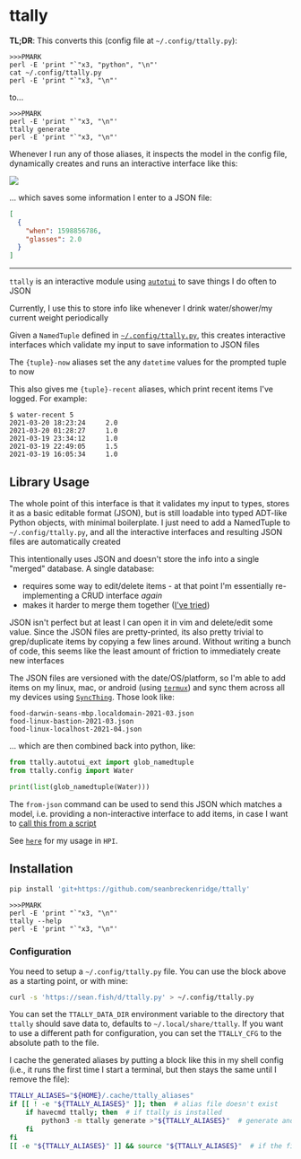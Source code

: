 # ttally

**TL;DR**: This converts this (config file at `~/.config/ttally.py`):

```
>>>PMARK
perl -E 'print "`"x3, "python", "\n"'
cat ~/.config/ttally.py
perl -E 'print "`"x3, "\n"'
```

to...

```
>>>PMARK
perl -E 'print "`"x3, "\n"'
ttally generate
perl -E 'print "`"x3, "\n"'
```

Whenever I run any of those aliases, it inspects the model in the config file, dynamically creates and runs an interactive interface like this:

<img src="https://raw.githubusercontent.com/seanbreckenridge/autotui/master/.assets/builtin_demo.gif">

... which saves some information I enter to a JSON file:

```json
[
  {
    "when": 1598856786,
    "glasses": 2.0
  }
]
```

---

`ttally` is an interactive module using [`autotui`](https://github.com/seanbreckenridge/autotui) to save things I do often to JSON

Currently, I use this to store info like whenever I drink water/shower/my current weight periodically

Given a `NamedTuple` defined in [`~/.config/ttally.py`](https://sean.fish/d/ttally.py), this creates interactive interfaces which validate my input to save information to JSON files

The `{tuple}-now` aliases set the any `datetime` values for the prompted tuple to now

This also gives me `{tuple}-recent` aliases, which print recent items I've logged. For example:

```
$ water-recent 5
2021-03-20 18:23:24     2.0
2021-03-20 01:28:27     1.0
2021-03-19 23:34:12     1.0
2021-03-19 22:49:05     1.5
2021-03-19 16:05:34     1.0
```

## Library Usage

The whole point of this interface is that it validates my input to types, stores it as a basic editable format (JSON), but is still loadable into typed ADT-like Python objects, with minimal boilerplate. I just need to add a NamedTuple to `~/.config/ttally.py`, and all the interactive interfaces and resulting JSON files are automatically created

This intentionally uses JSON and doesn't store the info into a single "merged" database. A single database:

- requires some way to edit/delete items - at that point I'm essentially re-implementing a CRUD interface *again*
- makes it harder to merge them together ([I've tried](https://github.com/seanbreckenridge/calories-scripts/blob/master/calmerge))

JSON isn't perfect but at least I can open it in vim and delete/edit some value. Since the JSON files are pretty-printed, its also pretty trivial to grep/duplicate items by copying a few lines around. Without writing a bunch of code, this seems like the least amount of friction to immediately create new interfaces

The JSON files are versioned with the date/OS/platform, so I'm able to add items on my linux, mac, or android (using [`termux`](https://termux.com/)) and sync them across all my devices using [`SyncThing`](https://syncthing.net/). Those look like:

```
food-darwin-seans-mbp.localdomain-2021-03.json
food-linux-bastion-2021-03.json
food-linux-localhost-2021-04.json
```

... which are then combined back into python, like:

```python
from ttally.autotui_ext import glob_namedtuple
from ttally.config import Water

print(list(glob_namedtuple(Water)))
```

The `from-json` command can be used to send this JSON which matches a model, i.e. providing a non-interactive interface to add items, in case I want to [call this from a script](https://github.com/seanbreckenridge/HPI/blob/master/scripts/food-fzf)

See [`here`](https://github.com/seanbreckenridge/HPI/blob/master/my/body.py) for my usage in `HPI`.

## Installation

```bash
pip install 'git+https://github.com/seanbreckenridge/ttally'
```

```
>>>PMARK
perl -E 'print "`"x3, "\n"'
ttally --help
perl -E 'print "`"x3, "\n"'
```

### Configuration

You need to setup a `~/.config/ttally.py` file. You can use the block above as a starting point, or with mine:

```bash
curl -s 'https://sean.fish/d/ttally.py' > ~/.config/ttally.py
```

You can set the `TTALLY_DATA_DIR` environment variable to the directory that `ttally` should save data to, defaults to `~/.local/share/ttally`. If you want to use a different path for configuration, you can set the `TTALLY_CFG` to the absolute path to the file.

I cache the generated aliases by putting a block like this in my shell config (i.e., it runs the first time I start a terminal, but then stays the same until I remove the file):

```bash
TTALLY_ALIASES="${HOME}/.cache/ttally_aliases"
if [[ ! -e "${TTALLY_ALIASES}" ]]; then  # alias file doesn't exist
	if havecmd ttally; then  # if ttally is installed
		python3 -m ttally generate >"${TTALLY_ALIASES}"  # generate and save the aliases
	fi
fi
[[ -e "${TTALLY_ALIASES}" ]] && source "${TTALLY_ALIASES}"  # if the file exists, make the aliases available
```
